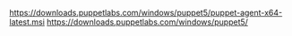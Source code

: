 https://downloads.puppetlabs.com/windows/puppet5/puppet-agent-x64-latest.msi
https://downloads.puppetlabs.com/windows/puppet5/